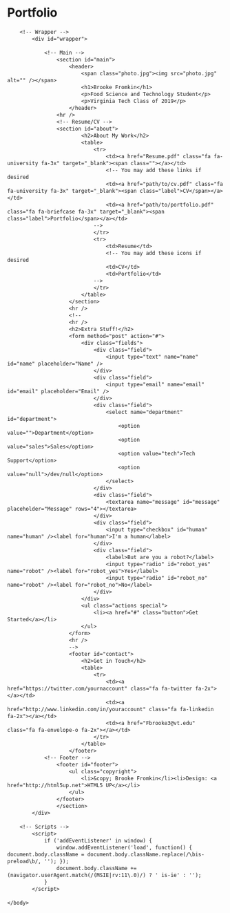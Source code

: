 # Portfolio
<!DOCTYPE HTML>
<!--
	Identity by HTML5 UP
	html5up.net | @ajlkn
	Free for personal and commercial use under the CCA 3.0 license (html5up.net/license)
-->
<html>
	<head>
		<title>Brooke Fromkin</title>
		<meta name="author" content="Brooke Fromkin">
		<meta name="description" content="Description of your page">
		<meta name="keywords" content="keywords, about, you">
		<meta charset="utf-8" />
		<meta name="viewport" content="width=device-width, initial-scale=1, user-scalable=no" />
		<link rel="stylesheet" href="assets/css/main.css" />
		<noscript><link rel="stylesheet" href="assets/css/noscript.css" /></noscript>
	</head>
	<body class="is-preload">

		<!-- Wrapper -->
			<div id="wrapper">

				<!-- Main -->
					<section id="main">
						<header>
							<span class="photo.jpg"><img src="photo.jpg" alt="" /></span>
							<h1>Brooke Fromkin</h1>
							<p>Food Science and Technology Student</p>
							<p>Virginia Tech Class of 2019</p>
						</header>
					<hr />
					<!-- Resume/CV -->
					<section id="about">
							<h2>About My Work</h2>
							<table>
								<tr>
									<td><a href="Resume.pdf" class="fa fa-university fa-3x" target="_blank"><span class=""></a></td>
									<!-- You may add these links if desired
									<td><a href="path/to/cv.pdf" class="fa fa-university fa-3x" target="_blank"><span class="label">CV</span></a></td>
									<td><a href="path/to/portfolio.pdf" class="fa fa-briefcase fa-3x" target="_blank"><span class="label">Portfolio</span></a></td>
								-->
								</tr>
								<tr>
									<td>Resume</td>
									<!-- You may add these icons if desired
									<td>CV</td>
									<td>Portfolio</td>
								-->
								</tr>
							</table>
						</section>
						<hr />
						<!--
						<hr />
						<h2>Extra Stuff!</h2>
						<form method="post" action="#">
							<div class="fields">
								<div class="field">
									<input type="text" name="name" id="name" placeholder="Name" />
								</div>
								<div class="field">
									<input type="email" name="email" id="email" placeholder="Email" />
								</div>
								<div class="field">
									<select name="department" id="department">
										<option value="">Department</option>
										<option value="sales">Sales</option>
										<option value="tech">Tech Support</option>
										<option value="null">/dev/null</option>
									</select>
								</div>
								<div class="field">
									<textarea name="message" id="message" placeholder="Message" rows="4"></textarea>
								</div>
								<div class="field">
									<input type="checkbox" id="human" name="human" /><label for="human">I'm a human</label>
								</div>
								<div class="field">
									<label>But are you a robot?</label>
									<input type="radio" id="robot_yes" name="robot" /><label for="robot_yes">Yes</label>
									<input type="radio" id="robot_no" name="robot" /><label for="robot_no">No</label>
								</div>
							</div>
							<ul class="actions special">
								<li><a href="#" class="button">Get Started</a></li>
							</ul>
						</form>
						<hr />
						-->
						<footer id="contact">
							<h2>Get in Touch</h2>
							<table>
								<tr>
									<td><a href="https://twitter.com/yournaccount" class="fa fa-twitter fa-2x"></a></td>
									<td><a href="http://www.linkedin.com/in/youraccount" class="fa fa-linkedin fa-2x"></a></td>
									<td><a href="Fbrooke3@vt.edu" class="fa fa-envelope-o fa-2x"></a></td>
								</tr>
							</table>
						</footer>
				<!-- Footer -->
					<footer id="footer">
						<ul class="copyright">
							<li>&copy; Brooke Fromkin</li><li>Design: <a href="http://html5up.net">HTML5 UP</a></li>
						</ul>
					</footer>
					</section>
			</div>

		<!-- Scripts -->
			<script>
				if ('addEventListener' in window) {
					window.addEventListener('load', function() { document.body.className = document.body.className.replace(/\bis-preload\b/, ''); });
					document.body.className += (navigator.userAgent.match(/(MSIE|rv:11\.0)/) ? ' is-ie' : '');
				}
			</script>

	</body>
</html>

